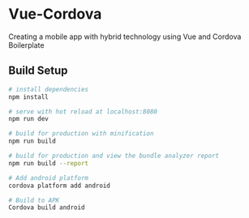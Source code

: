 # Vue-Cordova

Creating a mobile app with hybrid technology using Vue and Cordova Boilerplate

## Build Setup

``` bash
# install dependencies
npm install

# serve with hot reload at localhost:8080
npm run dev

# build for production with minification
npm run build

# build for production and view the bundle analyzer report
npm run build --report

# Add android platform
cordova platform add android

# Build to APK
Cordova build android
